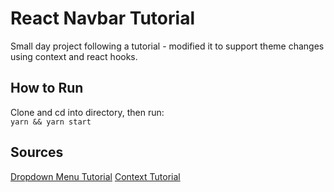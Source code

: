# React Navbar Tutorial

Small day project following a tutorial - modified it to support theme changes using context and react hooks. 

## How to Run

Clone and cd into directory, then run:\
`yarn && yarn start`

## Sources

[Dropdown Menu Tutorial](https://www.youtube.com/watch?v=IF6k0uZuypA&ab_channel=Fireship)
[Context Tutorial](https://stackoverflow.com/questions/41030361/how-to-update-react-context-from-inside-a-child-component)
